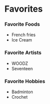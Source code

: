 Favorites
=========

### Favorite Foods ###
+ French fries 
+ Ice Cream 

### Favorite Artists ###
+ WOODZ
+ Seventeen

### Favorite Hobbies ### 
+ Badminton 
+ Crochet